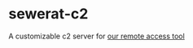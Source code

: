# sewerat-c2

A customizable c2 server for [our remote access tool](https://github.com/nullndvoid/sewerat.git)
